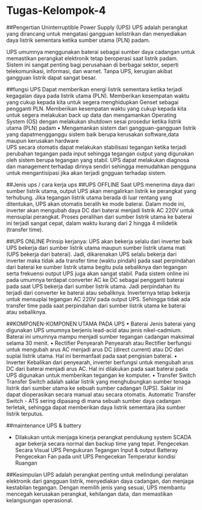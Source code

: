 # Tugas-Kelompok-4
##Pengertian Uninterruptible Power Supply (UPS)
UPS adalah perangkat yang dirancang untuk mengatasi gangguan kelistrikan dan menyediakan daya listrik sementara ketika sumber utama (PLN) padam.

UPS umumnya menggunakan baterai sebagai sumber daya cadangan untuk memastikan perangkat elektronik tetap beroperasi saat listrik padam. Sistem ini sangat penting bagi perusahaan di berbagai sektor, seperti telekomunikasi, informasi, dan warnet. Tanpa UPS, kerugian akibat gangguan listrik dapat sangat besar.

##fungsi UPS
Dapat memberikan energi listrik sementara ketika terjadi kegagalan daya pada listrik utama (PLN).
 Memberikan kesempatan waktu yang cukup kepada kita untuk segera menghidupkan Genset sebagai pengganti PLN.
 Memberikan kesempatan waktu yang cukup kepada kita untuk segera melakukan back up data dan mengamankan Operating System (OS) dengan melakukan shutdown sesai prosedur ketika listrik utama (PLN) padam
   • Mengamankan sistem dari gangguan-gangguan listrik yang dapatmengganggu sistem baik berupa kerusakan software,data maupun kerusakan hardware       
 UPS secara otomatis dapat melakukan stabilisasi tegangan ketika terjadi perubahan tegangan pada input sehingga tegangan output yang digunakan oleh sistem berupa tegangan yang stabil.
 UPS dapat melakukan diagnosa dan management terhadap dirinya sendiri sehingga memudahkan pengguna untuk mengantisipasi jika akan terjadi gngguan terhadap sistem.

 ##Jenis ups / cara kerja ups
 ##UPS OFFLINE
 Saat UPS menerima daya dari sumber listrik utama, output UPS akan mengalirkan listrik ke perangkat yang terhubung. Jika tegangan listrik utama berada di luar rentang yang ditentukan, UPS akan otomatis beralih ke mode baterai. Dalam mode ini, inverter akan mengubah daya DC dari baterai menjadi listrik AC 220V untuk mensuplai perangkat. Proses peralihan dari sumber listrik utama ke baterai ini terjadi sangat cepat, dalam waktu kurang dari 2 hingga 4 milidetik (transfer time).

 ##UPS ONLINE
 Prinsip kerjanya: UPS akan bekerja selalu dari inverter baik UPS bekerja dari sumber listrik utama maupun sumber listrik utama mati (UPS bekerja dari baterai). Jadi, dikarenakan UPS selalu bekerja dari inverter maka tidak ada transfer time (waktu pindah) pada saat perpindahan dari baterai ke sumber listrik utama begitu pula sebaliknya dan tegangan serta frekuensi output UPS juga akan sangat stabil. Pada sistem online ini pada umumnya terdapat converter AC ke DC sebagai pengganti baterai pada saat UPS bekerja dari sumber listrik utama. Jadi perpindahan itu terjadi dari converter ke baterai atau sebaliknya. Inverternya tetap bekerja untuk mensuplai tegangan AC 220V pada output UPS. Sehingga tidak ada transfer time pada saat perpindahan dari sumber listrik utama ke baterai atau sebaliknya.

 ##KOMPONEN-KOMPONEN UTAMA PADA UPS
• Baterai
Jenis baterai yang digunakan UPS umumnya berjenis lead-acid atau jenis nikel-cadmium.
Baterai ini umumnya mampu menjadi sumber tegangan cadangan maksimal selama 30 menit.
• Rectifier Penyearah
Penyearah atau Rectifier berfungsi untuk mengubah arus AC menjadi arus DC (direct current) atau DC dari suplai listrik utama. Hal ini bermanfaat pada saat pengisian baterai.
• Inverter
Kebalikan dari penyearah, inverter berfungsi untuk mengubah arus DC dari baterai menjadi arus AC. Hal ini dilakukan pada saat baterai pada UPS digunakan
untuk memberikan tegangan ke komputer.
• Transfer Switch
Transfer Switch adalah saklar listrik yang menghubungkan sumber tenaga listrik dari sumber utama ke sebuah sumber cadangan
(UPS). Saklar ini dapat dioperasikan secara manual atau secara otomatis. Automatic Transfer Switch - ATS sering dipasang di mana sebuah sumber daya cadangan terletak, sehingga dapat memberikan daya listrik sementara jika sumber listrik terputus.

##maintenance UPS & battery
- Dilakukan untuk menjaga kinerja perangkat pendukung system SCADA agar bekerja secara normal dan backup time yang tepat.
 Pengecekan Secara Visual UPS
 Pengukuran Tegangan Input & output Batteray
 Pengecekan Fan pada unit UPS
 Pengecekan Temperatur kondisi Ruangan

##Kesimpulan
UPS adalah perangkat penting untuk melindungi peralatan elektronik dari gangguan listrik, menyediakan daya cadangan, dan menjaga kestabilan tegangan. Dengan memilih jenis yang sesuai, UPS membantu mencegah kerusakan perangkat, kehilangan data, dan memastikan kelangsungan operasional.
